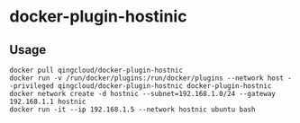 # docker-plugin-hostinic

## Usage

    docker pull qingcloud/docker-plugin-hostnic
    docker run -v /run/docker/plugins:/run/docker/plugins --network host --privileged qingcloud/docker-plugin-hostnic docker-plugin-hostnic
    docker network create -d hostnic --subnet=192.168.1.0/24 --gateway 192.168.1.1 hostnic
    docker run -it --ip 192.168.1.5 --network hostnic ubuntu bash


